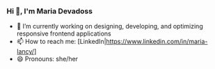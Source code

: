 ### Hi 👋, I'm Maria Devadoss

- 🔭 I’m currently working on designing, developing, and optimizing responsive frontend applications
- 📫 How to reach me: [LinkedIn|https://www.linkedin.com/in/maria-lancy/]
- 😄 Pronouns: she/her
